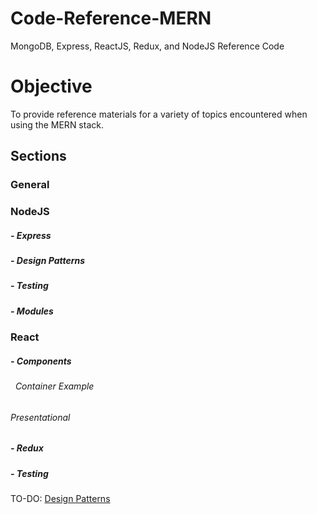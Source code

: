 # Code-Reference-MERN
MongoDB, Express, ReactJS, Redux, and NodeJS Reference Code

# Objective
To provide reference materials for a variety of topics encountered when using the MERN stack.


## Sections

### General

### NodeJS
##### - Express
##### - Design Patterns
##### - Testing
##### - Modules

### React
##### - Components
###### &nbsp;&nbsp;Container Example
######      Presentational
##### - Redux
##### - Testing

TO-DO: [Design Patterns](https://github.com/Swhite215/Code-Reference-MERN/tree/master/designPatterns)
